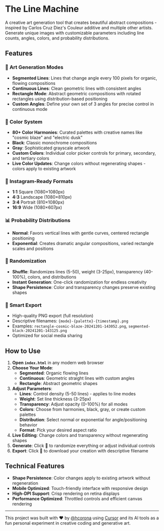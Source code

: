 # The Line Machine

A creative art generation tool that creates beautiful abstract compositions - inspired by Carlos Cruz Diez's Couleur additive and multiple other artists. Generate unique images with customizable parameters including line counts, angles, colors, and probability distributions.

## Features

### 🎨 **Art Generation Modes**
- **Segmented Lines**: Lines that change angle every 100 pixels for organic, flowing compositions
- **Continuous Lines**: Clean geometric lines with consistent angles
- **Rectangle Mode**: Abstract geometric compositions with rotated rectangles using distribution-based positioning
- **Custom Angles**: Define your own set of 3 angles for precise control in continuous mode

### 🌈 **Color System**
- **80+ Color Harmonies**: Curated palettes with creative names like "cosmic blaze" and "electric dusk"
- **Black**: Classic monochrome compositions
- **Gray**: Sophisticated grayscale artwork
- **Custom Colors**: Individual color picker controls for primary, secondary, and tertiary colors
- **Live Color Updates**: Change colors without regenerating shapes - colors apply to existing artwork

### 📐 **Instagram-Ready Formats**
- **1:1** Square (1080×1080px) 
- **4:3** Landscape (1080×810px) 
- **3:4** Portrait (810×1080px) 
- **16:9** Wide (1080×607px) 

### 📊 **Probability Distributions**
- **Normal**: Favors vertical lines with gentle curves, centered rectangle positioning
- **Exponential**: Creates dramatic angular compositions, varied rectangle scales and positions

### 🎲 **Randomization**
- **Shuffle**: Randomizes lines (5-50), weight (3-25px), transparency (40-100%), colors, and distributions
- **Instant Generation**: One-click randomization for endless creativity
- **Shape Persistence**: Color and transparency changes preserve existing shapes

### 💾 **Smart Export**
- High-quality PNG export (full resolution)
- Descriptive filenames: `{mode}-{palette}-{timestamp}.png`
- Examples: `rectangle-cosmic-blaze-20241201-143052.png`, `segmented-black-20241201-143125.png`
- Optimized for social media sharing

## How to Use

1. **Open `index.html`** in any modern web browser
2. **Choose Your Mode**:
   - **Segmented**: Organic flowing lines
   - **Continuous**: Geometric straight lines with custom angles
   - **Rectangle**: Abstract geometric shapes
3. **Adjust Parameters**:
   - **Lines**: Control density (5-50 lines) - applies to line modes
   - **Weight**: Set line thickness (3-25px) 
   - **Transparency**: Adjust opacity (0-100%) for all modes
   - **Colors**: Choose from harmonies, black, gray, or create custom palettes
   - **Distribution**: Select normal or exponential for angle/positioning behavior
   - **Format**: Pick your desired aspect ratio
4. **Live Editing**: Change colors and transparency without regenerating shapes
5. **Generate**: Click 🔀 to randomize everything or adjust individual controls
6. **Export**: Click 💾 to download your creation with descriptive filename

## Technical Features

- **Shape Persistence**: Color changes apply to existing artwork without regeneration
- **Mobile Optimized**: Touch-friendly interface with responsive design
- **High-DPI Support**: Crisp rendering on retina displays
- **Performance Optimized**: Throttled controls and efficient canvas rendering

---

This project was built with ❤️ by [@hcorona](https://github.com/hcorona) using [Cursor](https://cursor.sh/) and its AI tools as a fun personal experiment in creative coding and generative art.

 